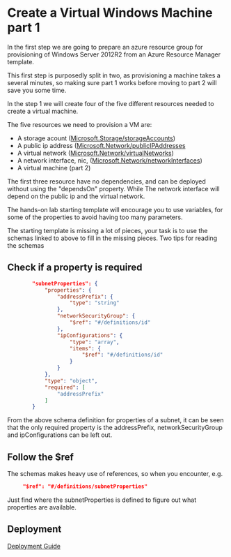 # Create a Virtual Windows Machine part 1

In the first step we are going to prepare an azure resource group for provisioning of Windows Server 2012R2 from an Azure Resource Manager template. 

This first step is purposedly split in two, as provisioning a machine takes a several minutes, so making sure part 1 works before moving to part 2 will save you some time. 

In the step 1 we will create four of the five different resources needed to create a virtual machine.  

The five resources we need to provision a VM are:

- A storage acount ([Microsoft.Storage/storageAccounts](https://github.com/Azure/azure-resource-manager-schemas/blob/master/schemas/2015-08-01/Microsoft.Storage.json))
- A public ip address ([Microsoft.Network/publicIPAddresses](https://github.com/Azure/azure-resource-manager-schemas/blob/master/schemas/2015-08-01/Microsoft.Network.json#L24-L58)
- A virtual network ([Microsoft.Network/virtualNetworks](https://github.com/Azure/azure-resource-manager-schemas/blob/master/schemas/2015-08-01/Microsoft.Network.json#L209-L248))
- A network interface, nic, ([Microsoft.Network/networkInterfaces](https://github.com/Azure/azure-resource-manager-schemas/blob/master/schemas/2015-08-01/Microsoft.Network.json#L107-L159))
- A virtual machine (part 2)

The first three resource have no dependencies, and can be deployed without using the "dependsOn" property. While The network interface will depend on the public ip and the virtual network. 

The hands-on lab starting template will encourage you to use variables, for some of the properties to avoid having too many parameters.

The starting template is missing a lot of pieces, your task is to use the schemas linked to above to fill in the missing pieces. Two tips for reading the schemas

## Check if a property is required
```json
        "subnetProperties": {
            "properties": {
                "addressPrefix": {
                    "type": "string"
                },
                "networkSecurityGroup": {
                    "$ref": "#/definitions/id"
                },
                "ipConfigurations": {
                    "type": "array",
                    "items": {
                        "$ref": "#/definitions/id"
                    }
                }
            },
            "type": "object",
            "required": [
                "addressPrefix"
            ]
        }
```
From the above schema definition for properties of a subnet, it can be seen that the only required property is the addressPrefix, networkSecurityGroup and ipConfigurations can be left out. 

## Follow the $ref
The schemas makes heavy use of references, so when you encounter, e.g.
```json
 	 "$ref": "#/definitions/subnetProperties"
``` 
Just find where the subnetProperties is defined to figure out what properties are available.  

## Deployment
[Deployment Guide](../docs/deployment.md)   

